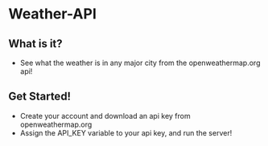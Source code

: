 # Weather-API

## What is it?

- See what the weather is in any major city from the openweathermap.org api!

## Get Started!
- Create your account and download an api key from openweathermap.org
- Assign the API_KEY variable to your api key, and run the server!
